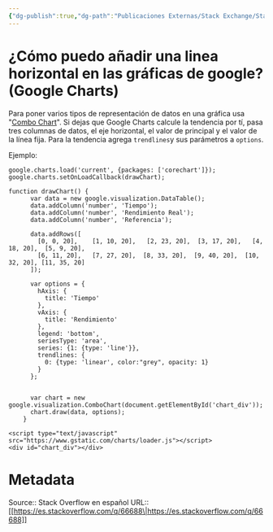 ```yaml
---
{"dg-publish":true,"dg-path":"Publicaciones Externas/Stack Exchange/Stack Overflow en español/es.stackoverflow.com-66688.md","permalink":"/publicaciones-externas/stack-exchange/stack-overflow-en-espanol/es-stackoverflow-com-66688/","title":"¿Cómo puedo añadir una linea horizontal en las gráficas de google? (Google Charts)","hide":true,"noteIcon":"default","created":"2024-04-03T12:49:10.626-06:00","updated":"2024-04-05T16:43:50.415-06:00"}
---
```


# ¿Cómo puedo añadir una linea horizontal en las gráficas de google? (Google Charts)

Para poner varios tipos de representación de datos en una gráfica usa "[Combo Chart][1]". Si dejas que Google Charts calcule la tendencia por tí, pasa tres columnas de datos, el eje horizontal, el valor de principal y el valor de la línea fija. Para la tendencia agrega `trendlines`y sus parámetros a `options`.

Ejemplo:

<!-- begin snippet: js hide: false console: true babel: false -->

<!-- language: lang-js -->

    google.charts.load('current', {packages: ['corechart']});
    google.charts.setOnLoadCallback(drawChart);

    function drawChart() {
          var data = new google.visualization.DataTable();
          data.addColumn('number', 'Tiempo');
          data.addColumn('number', 'Rendimiento Real');
          data.addColumn('number', 'Referencia');

          data.addRows([
            [0, 0, 20],    [1, 10, 20],   [2, 23, 20],  [3, 17, 20],   [4, 18, 20],  [5, 9, 20],
            [6, 11, 20],   [7, 27, 20],  [8, 33, 20],  [9, 40, 20],  [10, 32, 20], [11, 35, 20]
          ]);

          var options = {
            hAxis: {
              title: 'Tiempo'
            },
            vAxis: {
              title: 'Rendimiento'
            },
            legend: 'bottom',
            seriesType: 'area',
            series: {1: {type: 'line'}},
            trendlines: {
              0: {type: 'linear', color:"grey", opacity: 1}
            }
          };
          
     
          var chart = new google.visualization.ComboChart(document.getElementById('chart_div'));
          chart.draw(data, options);
        }

<!-- language: lang-html -->

    <script type="text/javascript" src="https://www.gstatic.com/charts/loader.js"></script>
    <div id="chart_div"></div>

<!-- end snippet -->


  [1]: https://developers.google.com/chart/interactive/docs/gallery/combochart

# Metadata
Source:: Stack Overflow en español
URL:: [[https://es.stackoverflow.com/q/66688\|https://es.stackoverflow.com/q/66688]]

